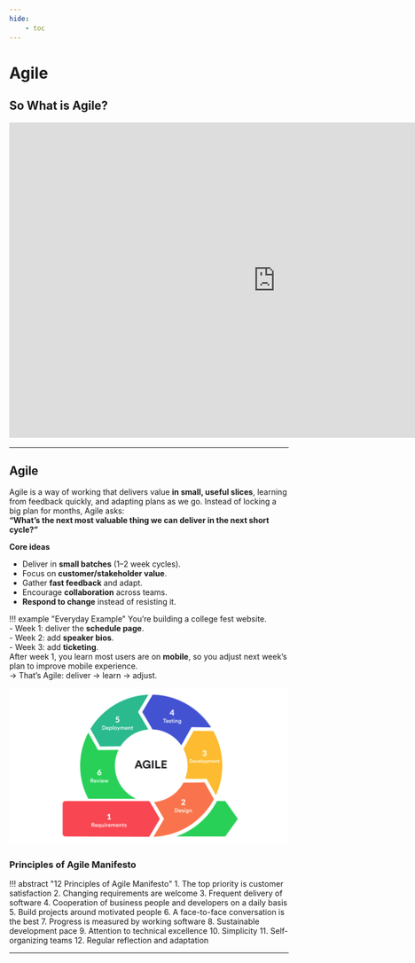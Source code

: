 ```yaml
---
hide:
    - toc
---
```

# Agile

## So What is Agile?
<!-- Google Slides -->
<iframe src="https://docs.google.com/presentation/d/e/2PACX-1vTJD-RrXIv5pqfOiBOhCRZ_d6VPoxiInWXIO2d0_mdNSPCTH3ERofzOLyLsQhii0UC1kO99N-qQzEMO/pubembed?start=false&loop=false&delayms=3000" frameborder="0" width="960" height="569" allowfullscreen="true" mozallowfullscreen="true" webkitallowfullscreen="true"></iframe>

---

## Agile

Agile is a way of working that delivers value **in small, useful slices**, learning from feedback quickly, and adapting plans as we go. Instead of locking a big plan for months, Agile asks:  
**“What’s the next most valuable thing we can deliver in the next short cycle?”**

**Core ideas**
- Deliver in **small batches** (1–2 week cycles).
- Focus on **customer/stakeholder value**.
- Gather **fast feedback** and adapt.
- Encourage **collaboration** across teams.
- **Respond to change** instead of resisting it.

!!! example "Everyday Example"
    You’re building a college fest website.  
    - Week 1: deliver the **schedule page**.  
    - Week 2: add **speaker bios**.  
    - Week 3: add **ticketing**.  
    After week 1, you learn most users are on **mobile**, so you adjust next week’s plan to improve mobile experience.  
    → That’s Agile: deliver → learn → adjust.

![Agile Cycle](../assets/images/agile-cycle.png)

### Principles of Agile Manifesto

!!! abstract "12 Principles of Agile Manifesto"
    1. The top priority is customer satisfaction
    2. Changing requirements are welcome
    3. Frequent delivery of software
    4. Cooperation of business people and developers on a daily basis
    5. Build projects around motivated people
    6. A face-to-face conversation is the best
    7. Progress is measured by working software
    8. Sustainable development pace
    9. Attention to technical excellence
    10. Simplicity
    11. Self-organizing teams
    12. Regular reflection and adaptation

---